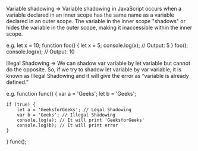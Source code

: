 Variable shadowing => Variable shadowing in JavaScript occurs when a variable declared in an inner scope has the same name as a variable declared in an outer scope. The variable in the inner scope "shadows" or hides the variable in the outer scope, making it inaccessible within the inner scope.

e.g.
let x = 10;
function foo() {
  let x = 5;
  console.log(x); // Output: 5
}
foo();
console.log(x); // Output: 10

Illegal Shadowing => We can shadow var variable by let variable but cannot do the opposite. So, if we try to shadow let variable by var variable, it is known as Illegal Shadowing and it will give the error as “variable is already defined.” 

e.g.
function func() {
	var a = 'Geeks';
	let b = 'Geeks';
	
	if (true) {
		let a = 'GeeksforGeeks'; // Legal Shadowing
		var b = 'Geeks'; // Illegal Shadowing
		console.log(a); // It will print 'GeeksforGeeks'
		console.log(b); // It will print error
	}
}
func();
